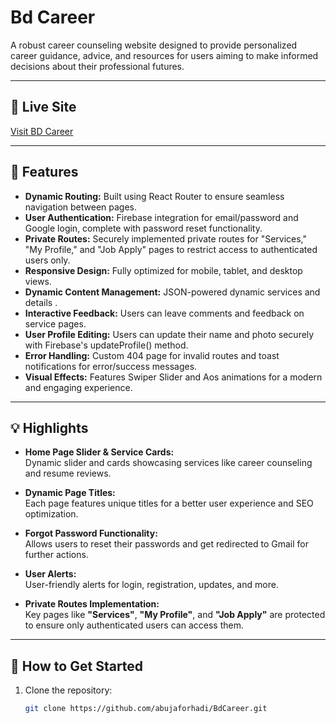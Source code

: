 # **Bd Career**

A robust career counseling website designed to provide personalized career guidance, advice, and resources for users aiming to make informed decisions about their professional futures.

---

## 🚀 **Live Site**  
[Visit BD Career](https://careerbd-1301d.web.app/)

---

## 🌟 **Features**

- **Dynamic Routing:** Built using React Router to ensure seamless navigation between pages.
- **User Authentication:** Firebase integration for email/password and Google login, complete with password reset functionality.
- **Private Routes:** Securely implemented private routes for "Services," "My Profile," and "Job Apply" pages to restrict access to authenticated users only.
- **Responsive Design:** Fully optimized for mobile, tablet, and desktop views.
- **Dynamic Content Management:** JSON-powered dynamic services and details .
- **Interactive Feedback:** Users can leave comments and feedback on service pages.
- **User Profile Editing:** Users can update their name and photo securely with Firebase's updateProfile() method.
- **Error Handling:** Custom 404 page for invalid routes and toast notifications for error/success messages.
- **Visual Effects:** Features Swiper Slider and Aos animations for a modern and engaging experience.

---

## 💡 **Highlights**

- **Home Page Slider & Service Cards:**  
  Dynamic slider and cards showcasing services like career counseling and resume reviews.

- **Dynamic Page Titles:**  
  Each page features unique titles for a better user experience and SEO optimization.

- **Forgot Password Functionality:**  
  Allows users to reset their passwords and get redirected to Gmail for further actions.

- **User Alerts:**  
  User-friendly alerts for login, registration, updates, and more.

- **Private Routes Implementation:**  
  Key pages like **"Services"**, **"My Profile"**, and **"Job Apply"** are protected to ensure only authenticated users can access them.

---

## 📖 **How to Get Started**

1. Clone the repository:  
   ```bash
   git clone https://github.com/abujaforhadi/BdCareer.git
